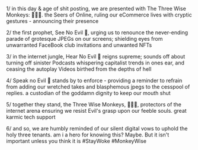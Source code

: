 1/ in this day & age of shit posting, we are presented with The Three Wise Monkeys: 🙈🙉🙊. the Seers of Online, ruling our eCommerce lives with cryptic gestures - announcing their presence

2/ the first prophet, See No Evil 🙈, urging us to renounce the never-ending parade of grotesque JPEGs on our screens; shielding eyes from unwarranted FaceBook club invitations and unwanted NFTs

3/ in the internet jungle, Hear No Evil 🙉 reigns supreme; sounds off about turning off sinister Podcasts whispering capitalist trends in ones ear, and ceasing the autoplay Videos birthed from the depths of hell

4/ Speak no Evil 🙊 stands by to enforce - providing a reminder to refrain from adding our wretched takes and blasphemous jpegs to the cesspool of replies. a custodian of the goddamn dignity to keep our mouth shut

5/ together they stand, the Three Wise Monkeys, 🙈🙉🙊, protectors of the internet arena ensuring we resist Evil's grasp upon our feeble souls. great karmic tech support

6/ and so, we are humbly reminded of our silent digital vows to uphold the holy three tenants. am i a hero for knowing this? Maybe. But it isn't important unless you think it is #StayWoke #MonkeyWise